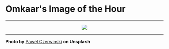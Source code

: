 # Omkaar's Image of the Hour

---

<div align="center">

<a href="https://unsplash.com/photos/abstract-geometric-shapes-form-a-minimalist-pattern--6GvTDpkkPU">
  <img src="https://images.unsplash.com/photo-1751738567808-6affa516fedc?crop=entropy&cs=tinysrgb&fit=max&fm=jpg&ixid=M3w3NjA2Nzh8MHwxfHJhbmRvbXx8fHx8fHx8fDE3NTQxMjUyMDB8&ixlib=rb-4.1.0&q=80&w=1080" style="max-width:100%; height:auto;">
</a>



</div>

---

**Photo by** [Pawel Czerwinski](https://unsplash.com/@pawel_czerwinski) **on Unsplash**
